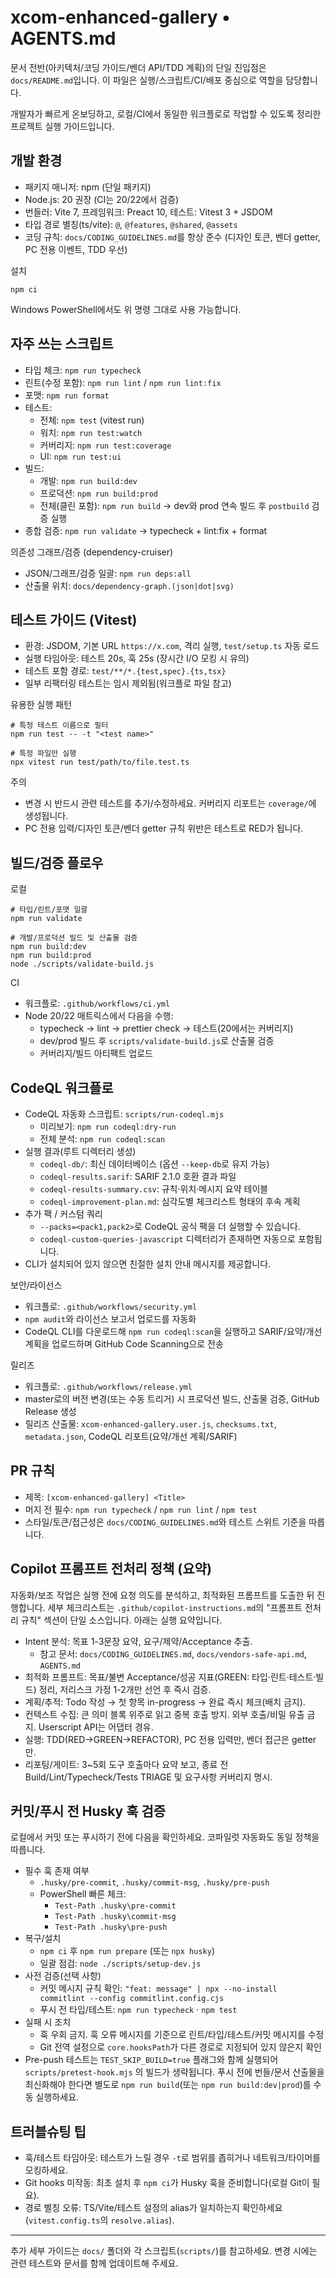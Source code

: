 # xcom-enhanced-gallery • AGENTS.md

문서 전반(아키텍처/코딩 가이드/벤더 API/TDD 계획)의 단일 진입점은
`docs/README.md`입니다. 이 파일은 실행/스크립트/CI/배포 중심으로 역할을
담당합니다.

개발자가 빠르게 온보딩하고, 로컬/CI에서 동일한 워크플로로 작업할 수 있도록
정리한 프로젝트 실행 가이드입니다.

## 개발 환경

- 패키지 매니저: npm (단일 패키지)
- Node.js: 20 권장 (CI는 20/22에서 검증)
- 번들러: Vite 7, 프레임워크: Preact 10, 테스트: Vitest 3 + JSDOM
- 타입 경로 별칭(ts/vite): `@`, `@features`, `@shared`, `@assets`
- 코딩 규칙: `docs/CODING_GUIDELINES.md`를 항상 준수 (디자인 토큰, 벤더 getter,
  PC 전용 이벤트, TDD 우선)

설치

```pwsh
npm ci
```

Windows PowerShell에서도 위 명령 그대로 사용 가능합니다.

## 자주 쓰는 스크립트

- 타입 체크: `npm run typecheck`
- 린트(수정 포함): `npm run lint` / `npm run lint:fix`
- 포맷: `npm run format`
- 테스트:
  - 전체: `npm test` (vitest run)
  - 워치: `npm run test:watch`
  - 커버리지: `npm run test:coverage`
  - UI: `npm run test:ui`
- 빌드:
  - 개발: `npm run build:dev`
  - 프로덕션: `npm run build:prod`
  - 전체(클린 포함): `npm run build` → dev와 prod 연속 빌드 후 `postbuild` 검증
    실행
- 종합 검증: `npm run validate` → typecheck + lint:fix + format

의존성 그래프/검증 (dependency-cruiser)

- JSON/그래프/검증 일괄: `npm run deps:all`
- 산출물 위치: `docs/dependency-graph.(json|dot|svg)`

## 테스트 가이드 (Vitest)

- 환경: JSDOM, 기본 URL `https://x.com`, 격리 실행, `test/setup.ts` 자동 로드
- 실행 타임아웃: 테스트 20s, 훅 25s (장시간 I/O 모킹 시 유의)
- 테스트 포함 경로: `test/**/*.{test,spec}.{ts,tsx}`
- 일부 리팩터링 테스트는 임시 제외됨(워크플로 파일 참고)

유용한 실행 패턴

```pwsh
# 특정 테스트 이름으로 필터
npm run test -- -t "<test name>"

# 특정 파일만 실행
npx vitest run test/path/to/file.test.ts
```

주의

- 변경 시 반드시 관련 테스트를 추가/수정하세요. 커버리지 리포트는 `coverage/`에
  생성됩니다.
- PC 전용 입력/디자인 토큰/벤더 getter 규칙 위반은 테스트로 RED가 됩니다.

## 빌드/검증 플로우

로컬

```pwsh
# 타입/린트/포맷 일괄
npm run validate

# 개발/프로덕션 빌드 및 산출물 검증
npm run build:dev
npm run build:prod
node ./scripts/validate-build.js
```

CI

- 워크플로: `.github/workflows/ci.yml`
- Node 20/22 매트릭스에서 다음을 수행:
  - typecheck → lint → prettier check → 테스트(20에서는 커버리지)
  - dev/prod 빌드 후 `scripts/validate-build.js`로 산출물 검증
  - 커버리지/빌드 아티팩트 업로드

## CodeQL 워크플로

- CodeQL 자동화 스크립트: `scripts/run-codeql.mjs`
  - 미리보기: `npm run codeql:dry-run`
  - 전체 분석: `npm run codeql:scan`
- 실행 결과(루트 디렉터리 생성)
  - `codeql-db/`: 최신 데이터베이스 (옵션 `--keep-db`로 유지 가능)
  - `codeql-results.sarif`: SARIF 2.1.0 호환 결과 파일
  - `codeql-results-summary.csv`: 규칙·위치·메시지 요약 테이블
  - `codeql-improvement-plan.md`: 심각도별 체크리스트 형태의 후속 계획
- 추가 팩 / 커스텀 쿼리
  - `--packs=<pack1,pack2>`로 CodeQL 공식 팩을 더 실행할 수 있습니다.
  - `codeql-custom-queries-javascript` 디렉터리가 존재하면 자동으로 포함됩니다.
- CLI가 설치되어 있지 않으면 친절한 설치 안내 메시지를 제공합니다.

보안/라이선스

- 워크플로: `.github/workflows/security.yml`
- `npm audit`와 라이선스 보고서 업로드를 자동화
- CodeQL CLI를 다운로드해 `npm run codeql:scan`을 실행하고 SARIF/요약/개선
  계획을 업로드하며 GitHub Code Scanning으로 전송

릴리즈

- 워크플로: `.github/workflows/release.yml`
- master로의 버전 변경(또는 수동 트리거) 시 프로덕션 빌드, 산출물 검증, GitHub
  Release 생성
- 릴리즈 산출물: `xcom-enhanced-gallery.user.js`, `checksums.txt`,
  `metadata.json`, CodeQL 리포트(요약/개선 계획/SARIF)

## PR 규칙

- 제목: `[xcom-enhanced-gallery] <Title>`
- 머지 전 필수: `npm run typecheck` / `npm run lint` / `npm test`
- 스타일/토큰/접근성은 `docs/CODING_GUIDELINES.md`와 테스트 스위트 기준을
  따릅니다.

## Copilot 프롬프트 전처리 정책 (요약)

자동화/보조 작업은 실행 전에 요청 의도를 분석하고, 최적화된 프롬프트를 도출한 뒤
진행합니다. 세부 체크리스트는 `.github/copilot-instructions.md`의 "프롬프트
전처리 규칙" 섹션이 단일 소스입니다. 아래는 실행 요약입니다.

- Intent 분석: 목표 1-3문장 요약, 요구/제약/Acceptance 추출.
  - 참고 문서: `docs/CODING_GUIDELINES.md`, `docs/vendors-safe-api.md`,
    `AGENTS.md`
- 최적화 프롬프트: 목표/불변 Acceptance/성공 지표(GREEN: 타입·린트·테스트·빌드)
  정리, 저리스크 가정 1-2개만 선언 후 즉시 검증.
- 계획/추적: Todo 작성 → 첫 항목 in-progress → 완료 즉시 체크(배치 금지).
- 컨텍스트 수집: 큰 의미 블록 위주로 읽고 중복 호출 방지. 외부 호출/비밀 유출
  금지. Userscript API는 어댑터 경유.
- 실행: TDD(RED→GREEN→REFACTOR), PC 전용 입력만, 벤더 접근은 getter만.
- 리포팅/게이트: 3~5회 도구 호출마다 요약 보고, 종료 전
  Build/Lint/Typecheck/Tests TRIAGE 및 요구사항 커버리지 명시.

## 커밋/푸시 전 Husky 훅 검증

로컬에서 커밋 또는 푸시하기 전에 다음을 확인하세요. 코파일럿 자동화도 동일
정책을 따릅니다.

- 필수 훅 존재 여부
  - `.husky/pre-commit`, `.husky/commit-msg`, `.husky/pre-push`
  - PowerShell 빠른 체크:
    - `Test-Path .husky\pre-commit`
    - `Test-Path .husky\commit-msg`
    - `Test-Path .husky\pre-push`
- 복구/설치
  - `npm ci` 후 `npm run prepare` (또는 `npx husky`)
  - 일괄 점검: `node ./scripts/setup-dev.js`
- 사전 검증(선택 사항)
  - 커밋 메시지 규칙 확인:
    `"feat: message" | npx --no-install commitlint --config commitlint.config.cjs`
  - 푸시 전 타입/테스트: `npm run typecheck` · `npm test`
- 실패 시 조치
  - 훅 우회 금지. 훅 오류 메시지를 기준으로 린트/타입/테스트/커밋 메시지를 수정
  - Git 전역 설정으로 `core.hooksPath`가 다른 경로로 지정되어 있지 않은지 확인
- Pre-push 테스트는 `TEST_SKIP_BUILD=true` 플래그와 함께 실행되어
  `scripts/pretest-hook.mjs` 의 빌드가 생략됩니다. 푸시 전에 번들/문서 산출물을
  최신화해야 한다면 별도로 `npm run build`(또는 `npm run build:dev|prod`)를 수동
  실행하세요.

## 트러블슈팅 팁

- 훅/테스트 타임아웃: 테스트가 느릴 경우 `-t`로 범위를 좁히거나
  네트워크/타이머를 모킹하세요.
- Git hooks 미작동: 최초 설치 후 `npm ci`가 Husky 훅을 준비합니다(로컬 Git이
  필요).
- 경로 별칭 오류: TS/Vite/테스트 설정의 alias가 일치하는지
  확인하세요(`vitest.config.ts`의 `resolve.alias`).

---

추가 세부 가이드는 `docs/` 폴더와 각 스크립트(`scripts/`)를 참고하세요. 변경
시에는 관련 테스트와 문서를 함께 업데이트해 주세요.
